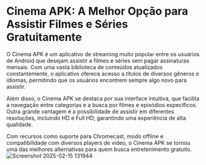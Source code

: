 # Cinema APK: A Melhor Opção para Assistir Filmes e Séries Gratuitamente

O Cinema APK é um aplicativo de streaming muito popular entre os usuários de Android que desejam assistir a filmes e séries sem pagar assinaturas mensais. Com uma vasta biblioteca de conteúdos atualizados constantemente, o aplicativo oferece acesso a títulos de diversos gêneros e idiomas, permitindo que os usuários encontrem sempre algo novo para assistir.

Além disso, o Cinema APK se destaca por sua interface intuitiva, que facilita a navegação entre categorias e a busca por filmes e episódios específicos. Outra grande vantagem é a possibilidade de assistir em diferentes resoluções, incluindo HD e Full HD, garantindo uma experiência de alta qualidade.

Com recursos como suporte para Chromecast, modo offline e compatibilidade com diversos players de vídeo, o Cinema APK se tornou uma das melhores alternativas para quem busca entretenimento gratuito.
![Screenshot 2025-02-15 131944](https://github.com/user-attachments/assets/f2ce3e1a-6a5e-4372-bf8e-a7cc196322c2)
